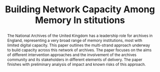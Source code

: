 ---
abstract: The National Archives of the United Kingdom has a leadership role for archives
  in England, representing a very broad range of memory institutions, most with limited
  digital capacity. This paper outlines the multi-strand approach underway to build
  capacity across this network of archives. The paper focuses on the aims of different
  intervention approaches and the involvement of the archives community and its stakeholders
  in different elements of delivery. The paper finishes with preliminary analysis
  of impact and known risks of this approach.
creators:
- Travers, James
- Pugh, Jo
- Haunton, Melinda
date: null
document_url: https://services.phaidra.univie.ac.at/api/object/o:1079777/download
grand_parent: iPRES
institutions: []
keywords: []
landing_page_url: https://phaidra.univie.ac.at/o:1079777
language: eng
layout: publication
license: CC BY 4.0 International
notes_url: null
parent: iPRES 2019
publication_type: paper
size: 235686
slides_url: null
source_name: iPRES
stream_url: null
title: 'Building Network Capacity Among Memory In stitutions '
year: 2019
---